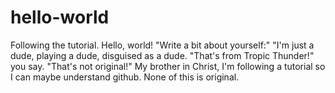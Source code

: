 # hello-world
Following the tutorial. Hello, world!
"Write a bit about yourself:"
"I'm just a dude, playing a dude, disguised as a dude.
"That's from Tropic Thunder!" you say. "That's not original!"
My brother in Christ, I'm following a tutorial so I can maybe understand github. None of this is original.
